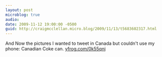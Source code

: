 ```yaml
---
layout: post
microblog: true
audio: 
date: 2009-11-12 19:00:00 -0500
guid: http://craigmcclellan.micro.blog/2009/11/13/t5683602317.html
---
```

And Now the pictures I wanted to tweet in Canada but couldn't use my phone: Canadian Coke can.  [yfrog.com/0k55qnj](http://yfrog.com/0k55qnj)
